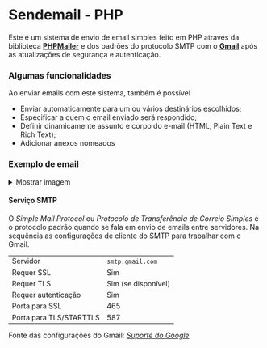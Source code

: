# Sendemail - PHP

Este é um sistema de envio de email simples feito em PHP através da biblioteca **[PHPMailer](https://github.com/PHPMailer/PHPMailer)** e dos padrões do protocolo SMTP com o **[Gmail](https://www.google.com/intl/pt-BR/gmail/about/)** após as atualizações de segurança e autenticação.

### Algumas funcionalidades

Ao enviar emails com este sistema, também é possível

- Enviar automaticamente para um ou vários destinários escolhidos;
- Especificar a quem o email enviado será respondido;
- Definir dinamicamente assunto e corpo do e-mail (HTML, Plain Text e Rich Text);
- Adicionar anexos nomeados

### Exemplo de email
<details>
    <summary>Mostrar imagem</summary>
    
[<img height="600px" src="https://raw.githubusercontent.com/Refusado/sendemail-php/main/assets/img/email-exemple.png?token=GHSAT0AAAAAABYAR2CHRLE2RTPWXUAO6ZQ2Y2UFNHA" title="Exemplo de email enviado">](https://github.com/Refusado/sendemail-php/blob/main/assets/img/email-exemple.png)

</details>

#### Serviço SMTP

O *Simple Mail Protocol* ou *Protocolo de Transferência de Correio Simples* é o protocolo padrão quando se fala em envio de emails entre servidores. Na sequência as configurações de cliente do SMTP para trabalhar com o Gmail.

|||
|---|---|
Servidor | `smtp.gmail.com`
Requer SSL | Sim
Requer TLS | Sim (se disponível)
Requer autenticação | Sim
Porta para SSL | 465
Porta para TLS/STARTTLS | 587

Fonte das configurações do Gmail: *[Suporte do Google](https://support.google.com/mail/answer/7126229)*